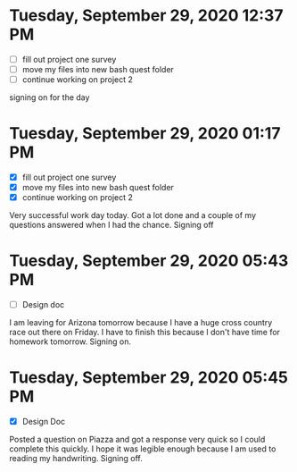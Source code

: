 # Tuesday, September 29, 2020 12:37 PM
- [ ] fill out project one survey 
- [ ] move my files into new bash quest folder
- [ ] continue working on project 2

signing on for the day 

# Tuesday, September 29, 2020 01:17 PM
- [x] fill out project one survey 
- [x] move my files into new bash quest folder
- [x] continue working on project 2

Very successful work day today. Got a lot done and a couple of my questions answered when I had the chance. Signing off

# Tuesday, September 29, 2020 05:43 PM
- [ ] Design doc

I am leaving for Arizona tomorrow because I have a huge cross country race out there on Friday. I have to finish this because I don't have time for homework tomorrow. Signing on. 

# Tuesday, September 29, 2020 05:45 PM
- [x] Design Doc

Posted a question on Piazza and got a response very quick so I could complete this quickly. I hope it was legible enough because I am used to reading my handwriting. Signing off.
